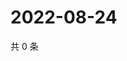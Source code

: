 # 2022-08-24

共 0 条

<!-- BEGIN WEIBO -->
<!-- 最后更新时间 Wed Aug 24 2022 02:01:17 GMT+0800 (China Standard Time) -->

<!-- END WEIBO -->
